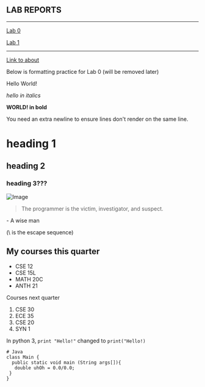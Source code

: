 LAB REPORTS
---
---
[Lab 0](lab-report-1-week-0.html)

[Lab 1](lab-report-2-week-1.html)

---
[Link to about](https://aaryatopiwala.github.io/cse15l-lab-reports/about.html)

Below is formatting practice for Lab 0 (will be removed later)

Hello World!

*hello in italics*

**WORLD! in bold**

You need an extra newline to ensure lines don't render on the same line.

# heading 1
## heading 2
### heading 3???



![Image](https://cse.ucsd.edu/sites/cse.ucsd.edu/files/faculty/miranda17-115x150.png)

> The programmer is the victim, investigator, and suspect.

\- A wise man

(\ is the escape sequence)

My courses this quarter
---
 - CSE 12
 - CSE 15L
 - MATH 20C
 - ANTH 21

Courses next quarter
1. CSE 30
2. ECE 35
3. CSE 20
4. SYN 1

In python 3, `print "Hello!"` changed to `print("Hello!)`

```
# Java
class Main {
  public static void main (String args[]){
   double uhOh = 0.0/0.0;
 }
}
```

